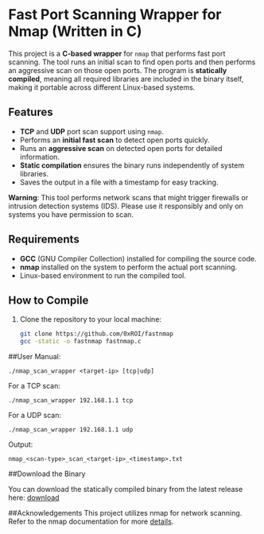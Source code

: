 # Fast Port Scanning Wrapper for Nmap (Written in C)

This project is a **C-based wrapper** for `nmap` that performs fast port scanning. The tool runs an initial scan to find open ports and then performs an aggressive scan on those open ports. The program is **statically compiled**, meaning all required libraries are included in the binary itself, making it portable across different Linux-based systems.

## Features
- **TCP** and **UDP** port scan support using `nmap`.
- Performs an **initial fast scan** to detect open ports quickly.
- Runs an **aggressive scan** on detected open ports for detailed information.
- **Static compilation** ensures the binary runs independently of system libraries.
- Saves the output in a file with a timestamp for easy tracking.

**Warning**: This tool performs network scans that might trigger firewalls or intrusion detection systems (IDS). Please use it responsibly and only on systems you have permission to scan.


## Requirements
- **GCC** (GNU Compiler Collection) installed for compiling the source code.
- **nmap** installed on the system to perform the actual port scanning.
- Linux-based environment to run the compiled tool.

## How to Compile

1. Clone the repository to your local machine:
   ```bash
   git clone https://github.com/0xROI/fastnmap
   gcc -static -o fastnmap fastnmap.c
   
##User Manual:

`./nmap_scan_wrapper <target-ip> [tcp|udp]`

For a TCP scan:

`./nmap_scan_wrapper 192.168.1.1 tcp`

For a UDP scan:

`./nmap_scan_wrapper 192.168.1.1 udp`

Output:

`nmap_<scan-type>_scan_<target-ip>_<timestamp>.txt`

##Download the Binary

You can download the statically compiled binary from the latest release here: [download](https://github.com/0xROI/fastnmap/raw/refs/heads/main/fastnmap)

##Acknowledgements
This project utilizes nmap for network scanning. Refer to the nmap documentation for more [details](https://nmap.org).

